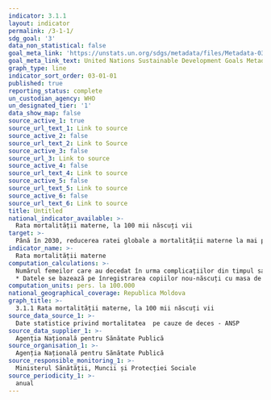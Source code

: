 ```yaml
---
indicator: 3.1.1
layout: indicator
permalink: /3-1-1/
sdg_goal: '3'
data_non_statistical: false
goal_meta_link: 'https://unstats.un.org/sdgs/metadata/files/Metadata-03-01-01.pdf'
goal_meta_link_text: United Nations Sustainable Development Goals Metadata (pdf 865kB)
graph_type: line
indicator_sort_order: 03-01-01
published: true
reporting_status: complete
un_custodian_agency: WHO
un_designated_tier: '1'
data_show_map: false
source_active_1: true
source_url_text_1: Link to source
source_active_2: false
source_url_text_2: Link to Source
source_active_3: false
source_url_3: Link to source
source_active_4: false
source_url_text_4: Link to source
source_active_5: false
source_url_text_5: Link to source
source_active_6: false
source_url_text_6: Link to source
title: Untitled
national_indicator_available: >-
  Rata mortalității materne, la 100 mii născuți vii
target: >-
  Până în 2030, reducerea ratei globale a mortalității materne la mai puțin de 70 de cazuri la 100.000 de născuți-vii
indicator_name: >-
  Rata mortalității materne
computation_calculations: >-
  Numărul femeilor care au decedat în urma complicațiilor din timpul sarcinii sau nașterii în anul de referință, care revin la 100000 de născuți vii* din același an.<br> 
  * Datele se bazează pe înregistrarea copiilor nou-născuți cu masa de la 500 gr și de la 22 săptămâni gestație.
computation_units: pers. la 100.000
national_geographical_coverage: Republica Moldova
graph_title: >-
  3.1.1 Rata mortalității materne, la 100 mii născuți vii
source_data_source_1: >-
  Date statistice privind mortalitatea  pe cauze de deces - ANSP
source_data_supplier_1: >-
  Agenția Națională pentru Sănătate Publică
source_organisation_1: >-
  Agenția Națională pentru Sănătate Publică
source_responsible_monitoring_1: >-
  Ministerul Sănătății, Muncii și Protecției Sociale
source_periodicity_1: >-
  anual
---
```

